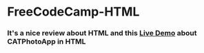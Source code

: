 # FreeCodeCamp-HTML
### It's a nice review about HTML and this [Live Demo](https://zenab12.github.io/FreeCodeCamp-HTML/) about CATPhotoApp in HTML
